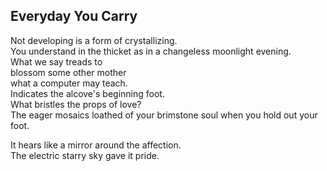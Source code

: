 Everyday You Carry
------------------
Not developing is a form of crystallizing.  
You understand in the thicket as in a changeless moonlight evening.  
What we say treads to  
blossom some other mother  
what a computer may teach.  
Indicates the alcove's beginning foot.  
What bristles the props of love?  
The eager mosaics loathed of your brimstone soul when you hold out your foot.  
  
It hears like a mirror around the affection.  
The electric starry sky gave it pride.  
